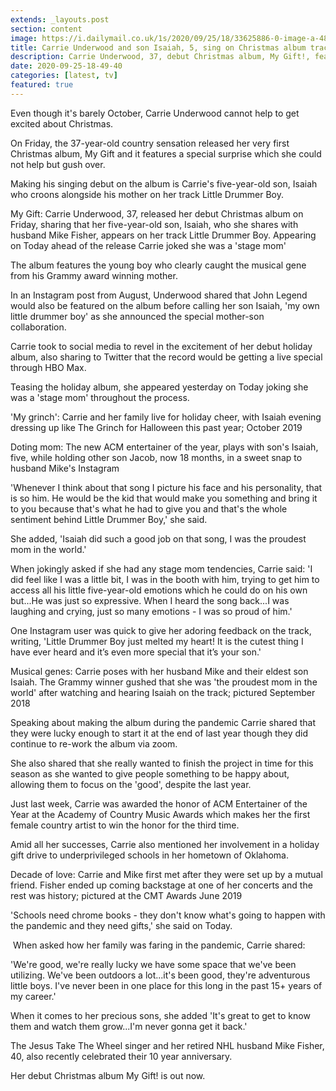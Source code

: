 ```yaml
---
extends: _layouts.post
section: content
image: https://i.dailymail.co.uk/1s/2020/09/25/18/33625886-0-image-a-48_1601054435904.jpg 
title: Carrie Underwood and son Isaiah, 5, sing on Christmas album track 
description: Carrie Underwood, 37, debut Christmas album, My Gift!, features her five-year-old son, Isaiah, on her track Little Drummer Boy. Carrie joked she was a stage mom on Today ahead of the release 
date: 2020-09-25-18-49-40 
categories: [latest, tv] 
featured: true 
--- 
```

Even though it's barely October, Carrie Underwood cannot help to get excited about Christmas. 

On Friday, the 37-year-old country sensation released her very first Christmas album, My Gift and it features a special surprise which she could not help but gush over. 

Making his singing debut on the album is Carrie's five-year-old son, Isaiah who croons alongside his mother on her track Little Drummer Boy.

My Gift: Carrie Underwood, 37, released her debut Christmas album on Friday, sharing that her five-year-old son, Isaiah, who she shares with husband Mike Fisher, appears on her track Little Drummer Boy. Appearing on Today ahead of the release Carrie joked she was a 'stage mom'

The album features the young boy who clearly caught the musical gene from his Grammy award winning mother. 

In an Instagram post from August, Underwood shared that John Legend would also be featured on the album before calling her son Isaiah, 'my own little drummer boy' as she announced the special mother-son collaboration.  

Carrie took to social media to revel in the excitement of her debut holiday album, also sharing to Twitter that the record would be getting a live special through HBO Max.  

Teasing the holiday album, she appeared yesterday on Today joking she was a 'stage mom' throughout the process. 

'My grinch': Carrie and her family live for holiday cheer, with Isaiah evening dressing up like The Grinch for Halloween this past year; October 2019

Doting mom: The new ACM entertainer of the year, plays with son's Isaiah, five, while holding other son Jacob, now 18 months, in a sweet snap to husband Mike's Instagram

'Whenever I think about that song I picture his face and his personality, that is so him. He would be the kid that would make you something and bring it to you because that's what he had to give you and that's the whole sentiment behind Little Drummer Boy,' she said. 

She added, 'Isaiah did such a good job on that song, I was the proudest mom in the world.'

When jokingly asked if she had any stage mom tendencies, Carrie said: 'I did feel like I was a little bit, I was in the booth with him, trying to get him to access all his little five-year-old emotions which he could do on his own but...He was just so expressive. When I heard the song back...I was laughing and crying, just so many emotions - I was so proud of him.'

One Instagram user was quick to give her adoring feedback on the track, writing, 'Little Drummer Boy just melted my heart! It is the cutest thing I have ever heard and it’s even more special that it’s your son.' 

Musical genes: Carrie poses with her husband Mike and their eldest son Isaiah. The Grammy winner gushed that she was 'the proudest mom in the world' after watching and hearing Isaiah on the track; pictured September 2018

Speaking about making the album during the pandemic Carrie shared that they were lucky enough to start it at the end of last year though they did continue to re-work the album via zoom. 

She also shared that she really wanted to finish the project in time for this season as she wanted to give people something to be happy about, allowing them to focus on the 'good', despite the last year. 

Just last week, Carrie was awarded the honor of ACM Entertainer of the Year at the Academy of Country Music Awards which makes her the first female country artist to win the honor for the third time. 

Amid all her successes, Carrie also mentioned her involvement in a holiday gift drive to underprivileged schools in her hometown of Oklahoma. 

Decade of love: Carrie and Mike first met after they were set up by a mutual friend. Fisher ended up coming backstage at one of her concerts and the rest was history; pictured at the CMT Awards June 2019

'Schools need chrome books - they don't know what's going to happen with the pandemic and they need gifts,' she said on Today. 

 When asked how her family was faring in the pandemic, Carrie shared: 

'We're good, we're really lucky we have some space that we've been utilizing. We've been outdoors a lot...it's been good, they're adventurous little boys. I've never been in one place for this long in the past 15+ years of my career.' 

When it comes to her precious sons, she added 'It's great to get to know them and watch them grow...I'm never gonna get it back.' 

The Jesus Take The Wheel singer and her retired NHL husband Mike Fisher, 40, also recently celebrated their 10 year anniversary. 

Her debut Christmas album My Gift! is out now.  

